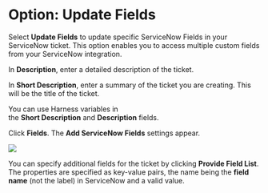 # Option: Update Fields

Select **Update Fields** to update specific ServiceNow Fields in your ServiceNow ticket. This option enables you to access multiple custom fields from your ServiceNow integration.

In **Description**, enter a detailed description of the ticket.

In **Short Description**, enter a summary of the ticket you are creating. This will be the title of the ticket.

You can use Harness variables in the **Short Description** and **Description** fields.

Click **Fields**. The **Add ServiceNow Fields** settings appear.

![](./static/update-service-now-tickets-in-cd-stages-24.png)

You can specify additional fields for the ticket by clicking **Provide Field List**. The properties are specified as key-value pairs, the name being the **field name** (not the label) in ServiceNow and a valid value.
